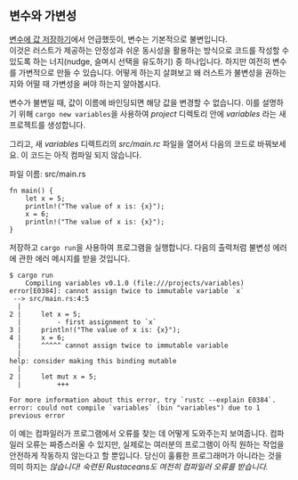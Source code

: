 ## 변수와 가변성  
  
[변수에 값 저장하기](https://doc.rust-lang.org/book/ch02-00-guessing-game-tutorial.html#storing-values-with-variables)에서 언급했듯이, 변수는 기본적으로 불변입니다.  
이것은 러스트가 제공하는 안정성과 쉬운 동시성을 활용하는 방식으로 코드를 작성할 수 있도록 하는 너지(nudge, 슬며시 선택을 유도하기) 중 하나입니다.  하지만 여전히 변수를 가변적으로 만들 수 있습니다. 
어떻게 하는지 살펴보고 왜 러스트가 불변성을 권하는지와 어떨 때 가변성을 써야 하는지 알아봅시다.  

변수가 불변일 때, 값이 이름에 바인딩되면 해당 값을 변경할 수 없습니다. 이를 설명하기 위해  `cargo new variables`을 사용하여 *project* 디렉토리 안에 *variables* 라는 새 프로젝트를 생성합니다.  

그리고, 새 *variables* 디렉트리의 *src/main.rc* 파일을 열어서 다음의 코드로 바꿔보세요. 이 코드는 아직 컴파일 되지 않습니다.  

파일 이름: src/main.rs  
  
```rust,editable
fn main() {
    let x = 5;
    println!("The value of x is: {x}");
    x = 6;
    println!("The value of x is: {x}");
}
```  

저장하고 `cargo run`을 사용하여 프로그램을 실행합니다. 다음의 출력처럼 불변성 에러에 관한 에러 메시지를 받을 것입니다.  

```shell
$ cargo run
    Compiling variables v0.1.0 (file:///projects/variables)
error[E0384]: cannot assign twice to immutable variable `x`
 --> src/main.rs:4:5
  |
2 |     let x = 5;
  |         - first assignment to `x`
3 |     println!("The value of x is: {x}");
4 |     x = 6;
  |     ^^^^^ cannot assign twice to immutable variable
  |
help: consider making this binding mutable
  |
2 |     let mut x = 5;
  |         +++

For more information about this error, try `rustc --explain E0384`.
error: could not compile `variables` (bin "variables") due to 1 previous error

```

이 예는 컴파일러가 프로그램에서 오류를 찾는 데 어떻게 도와주는지 보여줍니다. 컴파일러 오류는 짜증스러울 수 있지만, 실제로는 여러분의 프로그램이 아직 원하는 작업을 안전하게 작동하지 않는다고 할 뿐입니다. 당신이 훌륭한 프로그래머가 아니라는 것을 의미 하지는 *않습니다! 숙련된 Rustaceans도 여전히 컴파일러 오류를 받습니다.*

